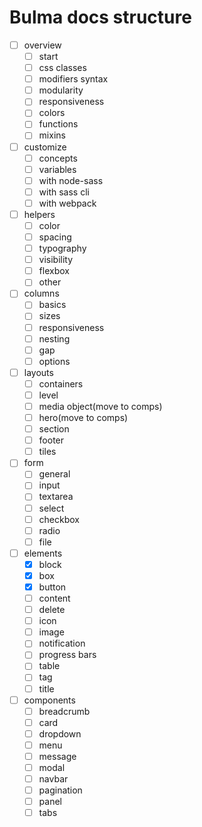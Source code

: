 # Bulma docs structure

- [ ] overview
  - [ ] start
  - [ ] css classes
  - [ ] modifiers syntax
  - [ ] modularity
  - [ ] responsiveness
  - [ ] colors
  - [ ] functions
  - [ ] mixins
- [ ] customize
  - [ ] concepts
  - [ ] variables
  - [ ] with node-sass
  - [ ] with sass cli
  - [ ] with webpack
- [ ] helpers
  - [ ] color
  - [ ] spacing
  - [ ] typography
  - [ ] visibility
  - [ ] flexbox
  - [ ] other
- [ ] columns
  - [ ] basics
  - [ ] sizes
  - [ ] responsiveness
  - [ ] nesting
  - [ ] gap
  - [ ] options
- [ ] layouts
  - [ ] containers
  - [ ] level
  - [ ] media object(move to comps)
  - [ ] hero(move to comps)
  - [ ] section
  - [ ] footer
  - [ ] tiles
- [ ] form
  - [ ] general
  - [ ] input
  - [ ] textarea
  - [ ] select
  - [ ] checkbox
  - [ ] radio
  - [ ] file
- [ ] elements
  - [x] block
  - [x] box
  - [x] button
  - [ ] content
  - [ ] delete
  - [ ] icon
  - [ ] image
  - [ ] notification
  - [ ] progress bars
  - [ ] table
  - [ ] tag
  - [ ] title
- [ ] components
  - [ ] breadcrumb
  - [ ] card
  - [ ] dropdown
  - [ ] menu
  - [ ] message
  - [ ] modal
  - [ ] navbar
  - [ ] pagination
  - [ ] panel
  - [ ] tabs
